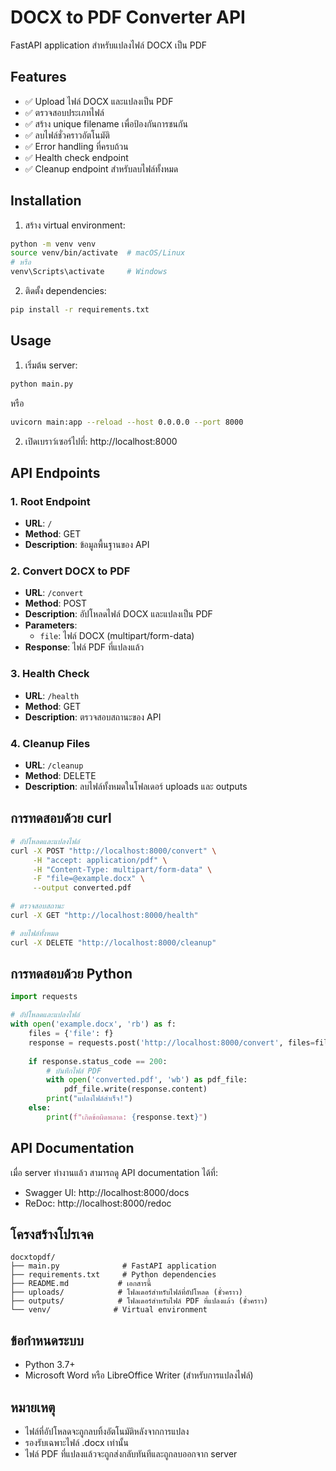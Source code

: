 # DOCX to PDF Converter API

FastAPI application สำหรับแปลงไฟล์ DOCX เป็น PDF

## Features

- ✅ Upload ไฟล์ DOCX และแปลงเป็น PDF
- ✅ ตรวจสอบประเภทไฟล์
- ✅ สร้าง unique filename เพื่อป้องกันการชนกัน
- ✅ ลบไฟล์ชั่วคราวอัตโนมัติ
- ✅ Error handling ที่ครบถ้วน
- ✅ Health check endpoint
- ✅ Cleanup endpoint สำหรับลบไฟล์ทั้งหมด

## Installation

1. สร้าง virtual environment:
```bash
python -m venv venv
source venv/bin/activate  # macOS/Linux
# หรือ
venv\Scripts\activate     # Windows
```

2. ติดตั้ง dependencies:
```bash
pip install -r requirements.txt
```

## Usage

1. เริ่มต้น server:
```bash
python main.py
```
หรือ
```bash
uvicorn main:app --reload --host 0.0.0.0 --port 8000
```

2. เปิดเบราว์เซอร์ไปที่: http://localhost:8000

## API Endpoints

### 1. Root Endpoint
- **URL**: `/`
- **Method**: GET
- **Description**: ข้อมูลพื้นฐานของ API

### 2. Convert DOCX to PDF
- **URL**: `/convert`
- **Method**: POST
- **Description**: อัปโหลดไฟล์ DOCX และแปลงเป็น PDF
- **Parameters**: 
  - `file`: ไฟล์ DOCX (multipart/form-data)
- **Response**: ไฟล์ PDF ที่แปลงแล้ว

### 3. Health Check
- **URL**: `/health`
- **Method**: GET
- **Description**: ตรวจสอบสถานะของ API

### 4. Cleanup Files
- **URL**: `/cleanup`
- **Method**: DELETE
- **Description**: ลบไฟล์ทั้งหมดในโฟลเดอร์ uploads และ outputs

## การทดสอบด้วย curl

```bash
# อัปโหลดและแปลงไฟล์
curl -X POST "http://localhost:8000/convert" \
     -H "accept: application/pdf" \
     -H "Content-Type: multipart/form-data" \
     -F "file=@example.docx" \
     --output converted.pdf

# ตรวจสอบสถานะ
curl -X GET "http://localhost:8000/health"

# ลบไฟล์ทั้งหมด
curl -X DELETE "http://localhost:8000/cleanup"
```

## การทดสอบด้วย Python

```python
import requests

# อัปโหลดและแปลงไฟล์
with open('example.docx', 'rb') as f:
    files = {'file': f}
    response = requests.post('http://localhost:8000/convert', files=files)
    
    if response.status_code == 200:
        # บันทึกไฟล์ PDF
        with open('converted.pdf', 'wb') as pdf_file:
            pdf_file.write(response.content)
        print("แปลงไฟล์สำเร็จ!")
    else:
        print(f"เกิดข้อผิดพลาด: {response.text}")
```

## API Documentation

เมื่อ server ทำงานแล้ว สามารถดู API documentation ได้ที่:
- Swagger UI: http://localhost:8000/docs
- ReDoc: http://localhost:8000/redoc

## โครงสร้างโปรเจค

```
docxtopdf/
├── main.py              # FastAPI application
├── requirements.txt     # Python dependencies
├── README.md           # เอกสารนี้
├── uploads/            # โฟลเดอร์สำหรับไฟล์ที่อัปโหลด (ชั่วคราว)
├── outputs/            # โฟลเดอร์สำหรับไฟล์ PDF ที่แปลงแล้ว (ชั่วคราว)
└── venv/              # Virtual environment
```

## ข้อกำหนดระบบ

- Python 3.7+
- Microsoft Word หรือ LibreOffice Writer (สำหรับการแปลงไฟล์)

## หมายเหตุ

- ไฟล์ที่อัปโหลดจะถูกลบทิ้งอัตโนมัติหลังจากการแปลง
- รองรับเฉพาะไฟล์ .docx เท่านั้น
- ไฟล์ PDF ที่แปลงแล้วจะถูกส่งกลับทันทีและถูกลบออกจาก server